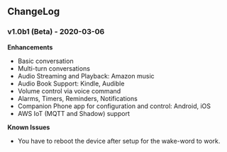 ## ChangeLog

### v1.0b1 (Beta) - 2020-03-06

**Enhancements**

* Basic conversation
* Multi-turn conversations
* Audio Streaming and Playback: Amazon music
* Audio Book Support: Kindle, Audible
* Volume control via voice command
* Alarms, Timers, Reminders, Notifications
* Companion Phone app for configuration and control: Android, iOS
* AWS IoT (MQTT and Shadow) support

**Known Issues**

* You have to reboot the device after setup for the wake-word to work.
